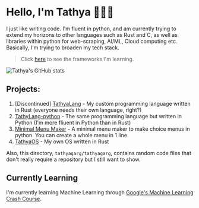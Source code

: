 # Hello, I'm Tathya 👋👨‍💻
<!--![](https://komarev.com/ghpvc/?username=tathyagarg)-->

I just like writing code. I'm fluent in python, and am currently trying to extend my horizons to other languages such as Rust and C, as well as libraries within python for web-scraping, AI/ML, Cloud computing etc. Basically, I'm trying to broaden my tech stack.

> Click [here](https://github.com/tathyagarg/tathyagarg/blob/main/tech_stack.md) to see the frameworks I'm learning.

![Tathya's GitHub stats](https://github-readme-stats.vercel.app/api?username=tathyagarg&show_icons=true&theme=tokyonight)

## Projects:
1. [Discontinued] [TathyaLang](https://github.com/tathyagarg/TathyaLang) - My custom programming language written in Rust (everyone needs their own language, right?)
2. [TathyLang-python](https://github.com/TathyaLang/TathyaLang-python) - The same programming language but written in Python (I'm more fliuent in Python than in Rust)
3. [Minimal Menu Maker](https://github.com/tathyagarg/min-menu-maker) - A minimal menu maker to make choice menus in python. You can create a whole menu in 1 line.
4. [TathyaOS](https://github.com/tathyagarg/TathyaOS) - My own OS written in Rust

Also, this directory, `tathyagarg/tathyagarg`, contains random code files that don't really require a repository but I still want to show.

## Currently Learning
I'm currently learning Machine Learning through [Google's Machine Learning Crash Course](https://developers.google.com/machine-learning/crash-course).
